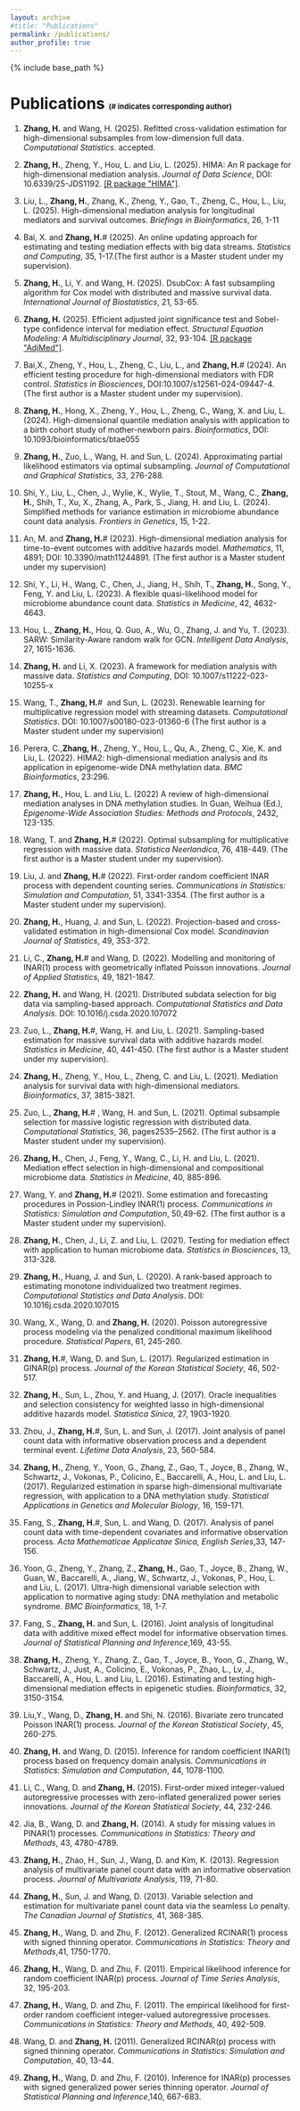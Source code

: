 ```yaml
---
layout: archive
#title: "Publications"
permalink: /publications/
author_profile: true
---
```


{% include base_path %}

Publications <font size=2>(# indicates corresponding author)</font>
======
1. **Zhang, H.** and Wang, H. (2025). Refitted cross-validation estimation for high-dimensional subsamples from low-dimension full data. *Computational Statistics*. accepted. 
   
1.  **Zhang, H.**, Zheng, Y., Hou, L. and Liu, L. (2025). HIMA: An R package for high-dimensional mediation analysis. *Journal of Data Science*, DOI: 10.6339/25-JDS1192.  <a href="https://CRAN.R-project.org/package=HIMA"> [R package "HIMA"]</a>.
   
1. Liu, L., **Zhang, H.**, Zhang, K., Zheng, Y., Gao, T., Zheng, C., Hou, L., Liu, L. (2025). High-dimensional mediation analysis for longitudinal mediators and survival outcomes. *Briefings in Bioinformatics*, 26, 1-11

1. Bai, X. and **Zhang, H.**# (2025). An online updating approach for estimating and testing mediation effects with big data streams. *Statistics and Computing*, 35, 1-17.(The first author is a Master student under my supervision).
   
1. **Zhang, H.**, Li, Y. and Wang, H. (2025). DsubCox:  A fast subsampling algorithm for Cox model with distributed and massive survival data. *International Journal of Biostatistics*, 21, 53-65.

1.  **Zhang, H.** (2025). Efficient adjusted joint significance test and Sobel-type confidence interval for mediation effect. *Structural Equation Modeling: A Multidisciplinary Journal*, 32, 93-104. <a href="https://github.com/zhxmath/AdjMed"> [R package "AdjMed"]</a>.

1. Bai,X., Zheng, Y., Hou, L., Zheng, C., Liu, L., and **Zhang, H.**# (2024). An efficient testing procedure for high-dimensional mediators with FDR control. *Statistics in Biosciences*, DOI:10.1007/s12561-024-09447-4.  (The first author is a Master student under my supervision).

1. **Zhang, H.**, Hong, X., Zheng, Y., Hou, L., Zheng, C., Wang, X. and Liu, L. (2024). High-dimensional quantile mediation analysis with application to a birth cohort study of mother-newborn pairs.  *Bioinformatics*, DOI: 10.1093/bioinformatics/btae055

1. **Zhang, H.**, Zuo, L., Wang, H. and Sun, L. (2024). Approximating partial likelihood estimators via optimal subsampling. *Journal of Computational and Graphical Statistics*, 33, 276-288.

1. Shi, Y., Liu, L., Chen, J., Wylie, K., Wylie, T., Stout, M., Wang, C., **Zhang, H.**, Shih, T., Xu, X., Zhang, A., Park, S., Jiang, H. and Liu, L. (2024). Simplified methods for variance estimation in microbiome abundance count data analysis. *Frontiers in Genetics*, 15, 1-22.

1. An, M. and **Zhang, H.**# (2023). High-dimensional mediation analysis for time-to-event outcomes with additive hazards model. *Mathematics*, 11, 4891; DOI: 10.3390/math11244891. (The first author is a Master student under my supervision)
   
1.  Shi, Y., Li, H., Wang, C., Chen, J., Jiang, H., Shih, T., **Zhang, H.**, Song, Y.,  Feng, Y. and Liu, L. (2023). A flexible quasi-likelihood model for microbiome abundance count data. *Statistics in Medicine*, 42, 4632-4643.

1. Hou, L., **Zhang, H.**, Hou, Q. Guo, A., Wu, O., Zhang, J. and Yu, T. (2023).  SARW: Similarity-Aware random walk for GCN. *Intelligent Data Analysis*, 27, 1615-1636.
   
1. **Zhang, H.** and Li, X. (2023). A framework for mediation analysis with massive data. *Statistics and Computing*,  DOI: 10.1007/s11222-023-10255-x
   
1. Wang, T., **Zhang, H.**#  and Sun, L. (2023). Renewable learning for multiplicative regression model with streaming datasets. *Computational Statistics*. DOI: 10.1007/s00180-023-01360-6 (The first author is a Master student under my supervision)

1. Perera, C.,**Zhang, H.**, Zheng, Y., Hou, L., Qu, A., Zheng, C., Xie, K. and Liu, L. (2022). HIMA2: high-dimensional mediation analysis and its application in epigenome-wide DNA methylation data. *BMC Bioinformatics*, 23:296.

1. **Zhang, H.**, Hou, L. and Liu, L. (2022) A review of high-dimensional mediation analyses in DNA methylation studies. In Guan, Weihua (Ed.), *Epigenome-Wide Association Studies: Methods and Protocols*, 2432, 123-135.

1. Wang, T. and **Zhang, H.**# (2022). Optimal subsampling for multiplicative regression with massive data. *Statistica Neerlandica*, 76, 418-449. (The first author is a Master student under my supervision).

1.  Liu, J. and **Zhang, H.**# (2022). First-order random coefficient INAR process with dependent counting series. *Communications in Statistics: Simulation and Computation*, 51, 3341-3354. (The first author is a Master student under my supervision).

1. **Zhang, H.**, Huang, J. and Sun, L. (2022). Projection-based and cross-validated estimation in high-dimensional Cox model. *Scandinavian Journal of Statistics*, 49, 353-372.

1. Li, C., **Zhang, H.**# and Wang, D. (2022). Modelling and monitoring of INAR(1) process with geometrically inflated Poisson innovations. *Journal of Applied Statistics*, 49, 1821-1847.

1. **Zhang, H.** and Wang, H. (2021). Distributed subdata selection for big data via sampling-based approach. *Computational Statistics and Data Analysis*. DOI: 10.1016/j.csda.2020.107072

1. Zuo, L., **Zhang, H.**#, Wang, H. and Liu, L. (2021). Sampling-based estimation for massive survival data with additive hazards model. *Statistics in Medicine*, 40, 441-450. (The first author is a Master student under my supervision).

1. **Zhang, H.**, Zheng, Y., Hou, L., Zheng, C. and Liu, L. (2021). Mediation analysis for survival data with high-dimensional mediators. *Bioinformatics*, 37,  3815-3821.
   
1. Zuo, L., **Zhang, H.**# , Wang, H. and Sun, L. (2021). Optimal subsample selection for massive logistic regression with distributed data. *Computational Statistics*,  36, pages2535–2562.  (The first author is a Master student under my supervision).

1. **Zhang, H.**, Chen, J., Feng, Y., Wang, C., Li, H. and Liu, L. (2021). Mediation effect selection in high-dimensional and compositional microbiome data. *Statistics in Medicine*, 40, 885-896.

1. Wang, Y. and **Zhang, H.**# (2021). Some estimation and forecasting procedures in Possion-Lindley INAR(1) process. *Communications in Statistics: Simulation and Computation*, 50,49-62. (The first author is a Master student under my supervision).

1. **Zhang, H.**, Chen, J., Li, Z. and Liu, L. (2021). Testing for mediation effect with application to human microbiome data. *Statistics in Biosciences*, 13, 313-328.

1. **Zhang, H.**, Huang, J. and Sun, L. (2020). A rank-based approach to estimating monotone individualized two treatment regimes. *Computational Statistics and Data Analysis*. DOI: 10.1016j.csda.2020.107015

1. Wang, X., Wang, D. and **Zhang, H.** (2020). Poisson autoregressive process modeling via the penalized conditional maximum likelihood procedure. *Statistical Papers*, 61, 245-260.

1. **Zhang, H.**#, Wang, D. and Sun, L. (2017). Regularized estimation in GINAR(p) process. *Journal of the Korean Statistical Society*, 46, 502-517.

1. **Zhang, H.**, Sun, L., Zhou, Y. and Huang, J. (2017). Oracle inequalities and selection consistency for weighted lasso in high-dimensional additive hazards model. *Statistica Sinica*, 27, 1903-1920.

1. Zhou, J., **Zhang, H.**#, Sun, L. and Sun, J. (2017). Joint analysis of panel count data with informative observation process and a dependent terminal event. *Lifetime Data Analysis*, 23, 560-584.

1. **Zhang, H.**, Zheng, Y., Yoon, G., Zhang, Z., Gao, T., Joyce, B., Zhang, W., Schwartz, J., Vokonas, P., Colicino, E., Baccarelli, A., Hou, L. and Liu, L. (2017). Regularized estimation in sparse high-dimensional multivariate regression, with application to a DNA methylation study. *Statistical Applications in Genetics and Molecular Biology*, 16, 159-171.

1. Fang, S., **Zhang, H.**#, Sun, L. and Wang, D. (2017). Analysis of panel count data with time-dependent covariates and informative observation process. *Acta Mathematicae Applicatae Sinica, English Series*,33, 147-156.

1. Yoon, G., Zheng, Y., Zhang, Z.,  **Zhang, H.**, Gao, T., Joyce, B., Zhang, W., Guan, W., Baccarelli, A., Jiang, W., Schwartz, J., Vokonas, P., Hou, L. and Liu, L. (2017). Ultra-high dimensional variable selection with application to normative aging study: DNA methylation and metabolic syndrome. *BMC Bioinformatics*, 18, 1-7.

1. Fang, S., **Zhang, H.** and Sun, L. (2016). Joint analysis of longitudinal data with additive mixed effect model for informative observation times. *Journal of Statistical Planning and Inference*,169, 43-55.

1. **Zhang, H.**, Zheng, Y., Zhang, Z., Gao, T., Joyce, B., Yoon, G., Zhang, W., Schwartz, J., Just, A., Colicino, E., Vokonas, P., Zhao, L., Lv, J., Baccarelli, A., Hou, L. and Liu, L. (2016). Estimating and testing high-dimensional mediation effects in epigenetic studies. *Bioinformatics*, 32, 3150-3154.

1. Liu,Y., Wang, D., **Zhang, H.** and Shi, N. (2016). Bivariate zero truncated Poisson INAR(1) process. *Journal of the Korean Statistical Society*, 45, 260-275.

1. **Zhang, H.** and Wang, D. (2015). Inference for random coefficient INAR(1) process based on frequency domain analysis. *Communications in Statistics: Simulation and Computation*, 44, 1078-1100.

1. Li, C., Wang, D. and **Zhang, H.** (2015). First-order mixed integer-valued autoregressive processes with zero-inflated generalized power series innovations. *Journal of the Korean Statistical Society*, 44, 232-246.

1. Jia, B., Wang, D. and **Zhang, H.** (2014). A study for missing values in PINAR(1) processes. *Communications in Statistics: Theory and Methods*, 43, 4780-4789.

1. **Zhang, H.**, Zhao, H., Sun, J., Wang, D. and Kim, K. (2013). Regression analysis of multivariate panel count data with an informative observation process. *Journal of Multivariate Analysis*, 119, 71-80.

1. **Zhang, H.**, Sun, J. and Wang, D. (2013). Variable selection and estimation for multivariate panel count data via the seamless Lo penalty. *The Canadian Journal of Statistics*, 41, 368-385.

1. **Zhang, H.**, Wang, D. and Zhu, F. (2012). Generalized RCINAR(1) process with signed thinning operator. *Communications in Statistics: Theory and Methods*,41, 1750-1770.
   
1. **Zhang, H.**, Wang, D. and Zhu, F. (2011). Empirical likelihood inference for random coefficient INAR(p) process. *Journal of Time Series Analysis*, 32, 195-203.

1. **Zhang, H.**, Wang, D. and Zhu, F. (2011). The empirical likelihood for first-order random coefficient integer-valued autoregressive processes. *Communications in Statistics: Theory and Methods*, 40, 492-509.

1. Wang, D. and **Zhang, H.** (2011). Generalized RCINAR(p) process with signed thinning operator. *Communications in Statistics: Simulation and Computation*, 40, 13-44.

1. **Zhang, H.**, Wang, D. and Zhu, F. (2010). Inference for INAR(p) processes with signed generalized power series thinning operator.  *Journal of Statistical Planning and Inference*,140, 667-683.



